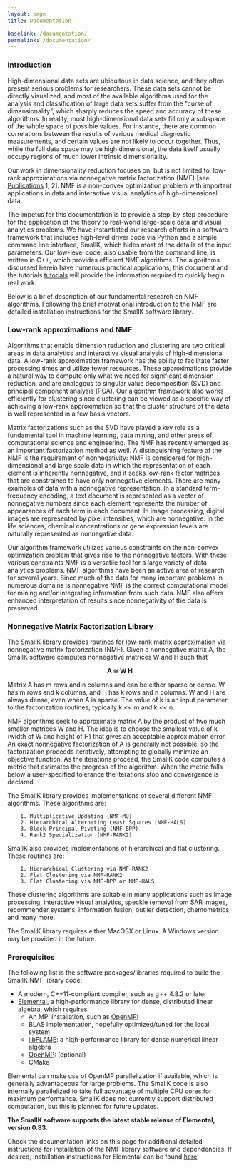 ```yaml
---
layout: page
title: Documentation

baselink: /documentation/
permalink: /documentation/
---
```


### Introduction

High-dimensional data sets are ubiquitous in data science, and they often present serious problems for researchers. These data sets cannot be directly visualized, and most of the available algorithms used for the analysis and classification of large data sets suffer from the "curse of dimensionality", which sharply reduces the speed and accuracy of these algorithms. In reality, most high-dimensional data sets fill only a subspace of the whole space of possible values. For instance, there are common correlations between the results of various medical diagnostic measurements, and certain values are not likely to occur together. Thus, while the full data space may be high dimensional, the data itself usually occupy regions of much lower intrinsic dimensionality.

Our work in dimensionality reduction focuses on, but is not limited to, low-rank approximations via nonnegative matrix factorization (NMF) [see [Publications](http://smallk.github.io/publications/) 1, 2]. NMF is a non-convex optimization problem with important applications in data and interactive visual analytics of high-dimensional data. 

The impetus for this documentation is to provide a step-by-step procedure for the application of the theory to real-world large-scale data and visual analytics problems. We have instantiated our research efforts in a software framework that includes high-level driver code via Python and a simple command line interface, SmallK, which hides most of the details of the input parameters. Our low-level code, also usable from the command line, is written in C++, which provides efficient NMF algorithms. The algorithms discussed herein have numerous practical applications; this document and the tutorials [tutorials](http://smallk.github.io/tutorials/) will provide the information required to quickly begin real work.

Below is a brief description of our fundamental research on NMF algorithms. Following the brief motivational introduction to the NMF are detailed installation instructions for the SmallK software library.

### Low-rank approximations and NMF

Algorithms that enable dimension reduction and clustering are two critical areas in data analytics and interactive visual analysis of high-dimensional data. A low-rank approximation framework has the ability to facilitate faster processing times and utilize fewer resources. These approximations provide a natural way to compute only what we need for significant dimension reduction, and are analogous to singular value decomposition (SVD) and principal component analysis (PCA). Our algorithm framework also works efficiently for clustering since clustering can be viewed as a specific way of achieving a low-rank approximation so that the cluster structure of the data is well represented in a few basis vectors. 

Matrix factorizations such as the SVD have played a key role as a fundamental tool in machine learning, data mining, and other areas of computational science and engineering. The NMF has recently emerged as an important factorization method as well. A distinguishing feature of the NMF is the requirement of nonnegativity: NMF is considered for high-dimensional and large scale data in which the representation of each element is inherently nonnegative, and it seeks low-rank factor matrices that are constrained to have only nonnegative elements. There are many examples of data with a nonnegative representation. In a standard term-frequency encoding, a text document is represented as a vector of nonnegative numbers since each element represents the number of appearances of each term in each document. In image processing, digital images are represented by pixel intensities, which are nonnegative. In the life sciences, chemical concentrations or gene expression levels are naturally represented as nonnegative data.

Our algorithm framework utilizes various constraints on the non-convex optimization problem that gives rise to the nonnegative factors. With these various constraints NMF is a versatile tool for a large variety of data analytics problems. NMF algorithms have been an active area of research for several years. Since much of the data for many important problems in numerous domains is nonnegative NMF is the correct computational model for mining and/or integrating information from such data. NMF also offers enhanced interpretation of results since nonnegativity of the data is preserved.

### Nonnegative Matrix Factorization Library

The SmallK library provides routines for low-rank matrix approximation via nonnegative matrix factorization (NMF). Given a nonnegative matrix A, the SmallK software computes nonnegative matrices W and H such that

<p style="text-align: center; font-weight: bold;">A &cong; W H</p>

Matrix A has m rows and n columns and can be either sparse or dense.  W has m rows and k columns, and H has k rows and n columns. W and H are always dense, even when A is sparse.  The value of k is an input parameter to the factorization routines; typically k << m and k << n.

NMF algorithms seek to approximate matrix A by the product of two much smaller matrices W and H.  The idea is to choose the smallest value of k (width of W and height of H) that gives an acceptable approximation error.  An exact nonnegative factorization of A is generally not possible, so the factorization proceeds iteratively, attempting to globally minimize an objective function.  As the iterations proceed, the SmallK code computes a metric that estimates the progress of the algorithm.  When the metric falls below a user-specified tolerance the iterations stop and convergence is declared.

The SmallK library provides implementations of several different NMF algorithms.  These algorithms are:

		1. Multiplicative Updating (NMF-MU)
		2. Hierarchical Alternating Least Squares (NMF-HALS)
		3. Block Principal Pivoting (NMF-BPP)
		4. Rank2 Specialization (NMF-RANK2)

SmallK also provides implementations of hierarchical and flat clustering.  These routines are:

		1. Hierarchical Clustering via NMF-RANK2
		2. Flat Clustering via NMF-RANK2
		3. Flat Clustering via NMF-BPP or NMF-HALS

These clustering algorithms are suitable in many applications such as image processing, interactive visual analytics, speckle removal from SAR images, recommender systems, information fusion, outlier detection, chemometrics, and many more.
<br>The SmallK library requires either MacOSX or Linux.  A Windows version may be provided in the future.
### Prerequisites
The following list is the software packages/libraries required to build the SmallK NMF library code:

* A modern, C++11-compliant compiler, such as g++ 4.8.2 or later
* [Elemental](http://libelemental.org/), a high-performance library for dense, distributed linear algebra, which requires:
  * An MPI installation, such as [OpenMPI](http://www.open-mpi.org/software/ompi/v1.6/)
  * BLAS implementation, hopefully optimized/tuned for the local system
  * [libFLAME](http://www.cs.utexas.edu/~flame/web/libFLAME.html): a high-performance library for dense numerical linear algebra
  * [OpenMP](http://openmp.org/wp/): (optional) 
  * CMake

Elemental can make use of OpenMP parallelization if available, which is generally advantageous for large problems.  The SmallK code is also internally parallelized to take full advantage of multiple CPU cores for maximum performance.  SmallK does not currently support distributed computation, but this is planned for future updates.

<b>The SmallK software supports the latest stable release of Elemental, version 0.83</b>.

Check the documentation links on this page for additional detailed instructions for installation of the NMF library software and dependencies. If desired, Installation instructions for Elemental can be found [here](http://libelemental.org/documentation/).
